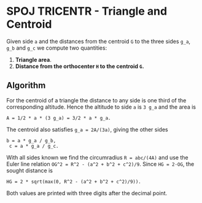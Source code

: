# SPOJ TRICENTR - Triangle and Centroid

Given side `a` and the distances from the centroid `G` to the three sides
`g_a`, `g_b` and `g_c` we compute two quantities:

1. **Triangle area**.
2. **Distance from the orthocenter `H` to the centroid `G`.**

## Algorithm

For the centroid of a triangle the distance to any side is one third of the
corresponding altitude.  Hence the altitude to side `a` is `3 g_a` and the area
is

```
A = 1/2 * a * (3 g_a) = 3/2 * a * g_a.
```

The centroid also satisfies `g_a = 2A/(3a)`, giving the other sides

```
b = a * g_a / g_b,
 c = a * g_a / g_c.
```

With all sides known we find the circumradius `R = abc/(4A)` and use the Euler
line relation `OG^2 = R^2 - (a^2 + b^2 + c^2)/9`.  Since `HG = 2·OG`, the
sought distance is

```
HG = 2 * sqrt(max(0, R^2 - (a^2 + b^2 + c^2)/9)).
```

Both values are printed with three digits after the decimal point.
